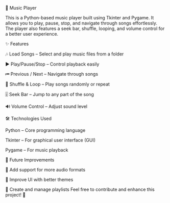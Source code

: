 🎵 Music Player

This is a Python-based music player built using Tkinter and Pygame. It allows you to play, pause, stop, and navigate through songs effortlessly. The player also features a seek bar, shuffle, looping, and volume control for a better user experience.

✨ Features

🎶 Load Songs – Select and play music files from a folder

▶ Play/Pause/Stop – Control playback easily

⏮ Previous / Next – Navigate through songs

🔄 Shuffle & Loop – Play songs randomly or repeat

🎚 Seek Bar – Jump to any part of the song

🔊 Volume Control – Adjust sound level



🛠 Technologies Used

Python – Core programming language

Tkinter – For graphical user interface (GUI)

Pygame – For music playback

📌 Future Improvements

🎼 Add support for more audio formats

🌟 Improve UI with better themes

📂 Create and manage playlists
Feel free to contribute and enhance this project! 🚀
